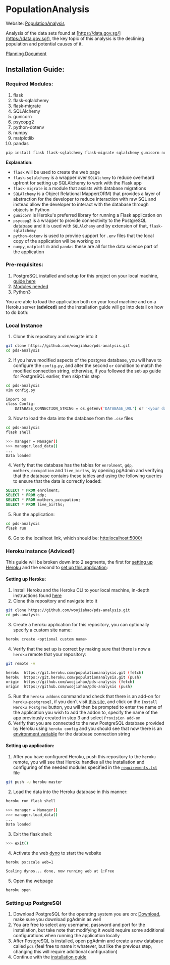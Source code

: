 # PopulationAnalysis
Website: [PopulationAnalysis](https://populationanalysis.herokuapp.com/)

Analysis of the data sets found at [https://data.gov.sg/](https://data.gov.sg/), the key topic of this analysis is the declining population and potential causes of it.

[Planning Document](https://github.com/woojiahao/pds-analysis/blob/master/planning.md)

## Installation Guide:
### Required Modules:
1. flask
2. flask-sqlalchemy
3. flask-migrate
4. SQLAlchemy
5. gunicorn 
6. psycopg2
7. python-dotenv
8. numpy
9. matplotlib
10. pandas

```bash
pip install flask flask-sqlalchemy flask-migrate sqlalchemy gunicorn numpy matplotlib pandas psycopg2 python-dotenv
```

**Explanation:**
* `flask` will be used to create the web page
* `flask-sqlalchemy` is a wrapper over `SQLAlchemy` to reduce overheard upfront for setting up SQLAlchemy to work with the Flask app
* `flask-migrate` is a module that assists with database migrations 
* `SQLAlchemy` is a Object Relational Mapper(ORM) that provides a layer of abstraction for the developer to reduce interaction with raw SQL and instead allow the developer to interact with the database through objects in Python
* `gunicorn` is Heroku's preferred library for running a Flask application on
* `psycopg2` is a wrapper to provide connectivity to the PostgreSQL database and it is used with `SQLAlchemy` and by extension of that, `flask-sqlalchemy`
* `python-dotenv` is used to provide support for `.env` files that the local copy of the application will be working on
* `numpy`, `matplotlib` and `pandas` these are all for the data science part of the application

### Pre-requisites:
1. PostgreSQL installed and setup for this project on your local machine, [guide here](https://github.com/woojiahao/pds-analysis/#setting-up-postgresql)
2. [Modules needed](https://github.com/woojiahao/pds-analysis#required-modules) 
3. Python3 

You are able to load the application both on your local machine and on a Heroku server (**adviced**) and the installation guide will go into detail on how to do both:

### Local Instance
1. Clone this repository and navigate into it
```bash
git clone https://github.com/woojiahao/pds-analysis.git
cd pds-analysis
```
2. If you have modified aspects of the postgres database, you will have to configure the `config.py`, and alter the second `or` condition to match the modified connection string, otherwise, if you followed the set-up guide for PostgreSQL earlier, then skip this step
```bash
cd pds-analysis
vim config.py

import os
class Config:
	DATABASE_CONNECTION_STRING = os.getenv('DATABASE_URL') or '<your database connection string>'
```
3. Now to load the data into the database from the `.csv` files
```bash
cd pds-analysis
flask shell

>>> manager = Manager()
>>> manager.load_data()
...
Data loaded
```
4. Verify that the database has the tables for `enrolment`, `gdp`, `mothers_occupation` and `live_births`, by opening pgAdmin and verifying that the database contains these tables and using the following queries to ensure that the data is correctly loaded:
```sql
SELECT * FROM enrolment;
SELECT * FROM gdp;
SELECT * FROM mothers_occupation;
SELECT * FROM live_births;
```
5. Run the application:
```bash
cd pds-analysis
flask run
```
6. Go to the localhost link, which should be: [http:localhost:5000/](http:localhost:5000/)

### Heroku instance (Adviced!)
This guide will be broken down into 2 segments, the first for [setting up Heroku](https://github.com/woojiahao/pds-analysis#setting-up-heroku) and the second to [set up this application](https://github.com/woojiahao/pds-analysis#setting-up-application):

#### Setting up Heroku: 
1. Install Heroku and the Heroku CLI to your local machine, in-depth instructions found [here](https://devcenter.heroku.com/articles/heroku-cli)
2. Clone this repository and navigate into it
```bash
git clone https://github.com/woojiahao/pds-analysis.git
cd pds-analysis
```
3. Create a heroku application for this repository, you can optionally specify a custom site name:
```bash
heroku create <optional custom name>
```
4. Verify that the set up is correct by making sure that there is now a `heroku` remote that your repository:
```bash
git remote -v

heroku  https://git.heroku.com/populationanalysis.git (fetch)
heroku  https://git.heroku.com/populationanalysis.git (push)
origin  https://github.com/woojiahao/pds-analysis (fetch)
origin  https://github.com/woojiahao/pds-analysis (push)
```
5. Run the `heroku addons` command and check that there is an add-on for `heroku-postgresql`, if you don't visit [this site](https://elements.heroku.com/addons/heroku-postgresql), and click on the `Install Heroku Postgres` button, you will then be prompted to enter the name of the application you wish to add the addon to, specify the name of the app previously created in step 3 and select `Provision add-on`
6. Verify that you are connected to the new PostgreSQL database provided by Heroku using `heroku config` and you should see that now there is an [environment variable](https://devcenter.heroku.com/articles/config-vars) for the database connection string

#### Setting up application:
1. After you have configured Heroku, push this repository to the `heroku` remote, you will see that Heroku handles all the installation and configuring of the needed modules specified in the [`requirements.txt`](https://github.com/woojiahao/pds-analysis/blob/master/requirements.txt) file
```bash
git push -u heroku master
```
2. Load the data into the Heroku database in this manner:
```bash
heroku run flask shell

>>> manager = Manager()
>>> manager.load_data()
...
Data loaded
```
3. Exit the flask shell:
```bash
>>> exit()
```
4. Activate the web [dyno](https://www.heroku.com/dynos) to start the website
```bash
heroku ps:scale web=1

Scaling dynos... done, now running web at 1:Free
```
5. Open the webpage
```bash
heroku open
```

### Setting up PostgreSQl
1. Download PostgreSQL for the operating system you are on: [Download](https://www.postgresql.org/download/), make sure you download pgAdmin as well 
2. You are free to select any username, password and port for the installation, but take note that modifying it would require some additional configurations when running the application locally
3. After PostgreSQL is installed, open pgAdmin and create a new database called `pds` (feel free to name it whatever, but like the previous step, changing this will require additional configuration)
4. Continue with the [installation guide](https://github.com/woojiahao/pds-analysis#pre-requisites)
